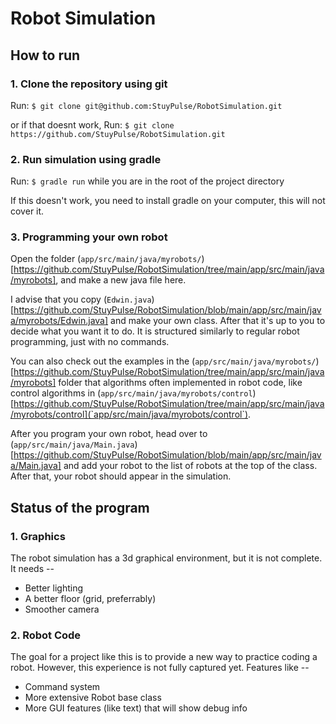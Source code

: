 # Robot Simulation

## How to run

### 1. Clone the repository using git

Run: `$ git clone git@github.com:StuyPulse/RobotSimulation.git`

or if that doesnt work, Run: `$ git clone https://github.com/StuyPulse/RobotSimulation.git`

### 2. Run simulation using gradle

Run: `$ gradle run` while you are in the root of the project directory

If this doesn't work, you need to install gradle on your computer, this will not cover it.

### 3. Programming your own robot

Open the folder (`app/src/main/java/myrobots/`)[https://github.com/StuyPulse/RobotSimulation/tree/main/app/src/main/java/myrobots], and make a new java file here.

I advise that you copy (`Edwin.java`)[https://github.com/StuyPulse/RobotSimulation/blob/main/app/src/main/java/myrobots/Edwin.java] and make your own class. After that it's up to you to decide what you want it to do. It is structured similarly to regular robot programming, just with no commands.

You can also check out the examples in the (`app/src/main/java/myrobots/`)[https://github.com/StuyPulse/RobotSimulation/tree/main/app/src/main/java/myrobots] folder that algorithms often implemented in robot code, like control algorithms in (`app/src/main/java/myrobots/control`)[https://github.com/StuyPulse/RobotSimulation/tree/main/app/src/main/java/myrobots/control](`app/src/main/java/myrobots/control`).

After you program your own robot, head over to (`app/src/main/java/Main.java`)[https://github.com/StuyPulse/RobotSimulation/blob/main/app/src/main/java/Main.java] and add your robot to the list of robots at the top of the class. After that, your robot should appear in the simulation.

## Status of the program

### 1. Graphics

The robot simulation has a 3d graphical environment, but it is not complete. It needs --

* Better lighting
* A better floor (grid, preferrably)
* Smoother camera

### 2. Robot Code

The goal for a project like this is to provide a new way to practice coding a robot. However, this experience is not fully captured yet. Features like --

* Command system
* More extensive Robot base class
* More GUI features (like text) that will show debug info
